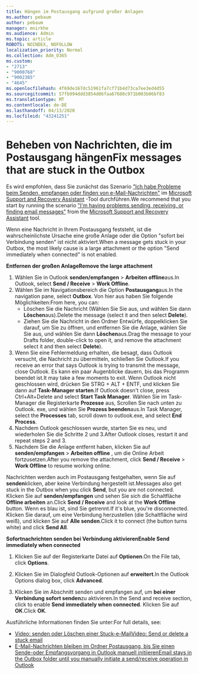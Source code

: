 ```yaml
---
title: Hängen im Postausgang aufgrund großer Anlagen
ms.author: pebaum
author: pebaum
manager: mnirkhe
ms.audience: Admin
ms.topic: article
ROBOTS: NOINDEX, NOFOLLOW
localization_priority: Normal
ms.collection: Adm_O365
ms.custom:
- "2713"
- "9000768"
- "9002385"
- "4645"
ms.openlocfilehash: 4f69de167dc51961fa7cf71b4d73ca7ee3ed4d55
ms.sourcegitcommit: 57fb994ddd3854d06faa67680c971b003b06bf83
ms.translationtype: MT
ms.contentlocale: de-DE
ms.lasthandoff: 04/13/2020
ms.locfileid: "43241251"
---
```

# <a name="fix-messages-that-are-stuck-in-the-outbox"></a><span data-ttu-id="130d7-102">Beheben von Nachrichten, die im Postausgang hängen</span><span class="sxs-lookup"><span data-stu-id="130d7-102">Fix messages that are stuck in the Outbox</span></span>

<span data-ttu-id="130d7-103">Es wird empfohlen, dass Sie zunächst das Szenario ["Ich habe Probleme beim Senden, empfangen oder finden von e-Mail-Nachrichten"](https://aka.ms/SaRA-OutlookSendReceive) im [Microsoft Support and Recovery Assistant](https://diagnostics.office.com/#/) -Tool durchführen.</span><span class="sxs-lookup"><span data-stu-id="130d7-103">We recommend that you start by running the scenario ["I'm having problems sending, receiving, or finding email messages"](https://aka.ms/SaRA-OutlookSendReceive) from the [Microsoft Support and Recovery Assistant](https://diagnostics.office.com/#/) tool.</span></span>

<span data-ttu-id="130d7-104">Wenn eine Nachricht in Ihrem Postausgang feststeht, ist die wahrscheinlichste Ursache eine große Anlage oder die Option "sofort bei Verbindung senden" ist nicht aktiviert.</span><span class="sxs-lookup"><span data-stu-id="130d7-104">When a message gets stuck in your Outbox, the most likely cause is a large attachment or the option "Send immediately when connected" is not enabled.</span></span>

<span data-ttu-id="130d7-105">**Entfernen der großen Anlage**</span><span class="sxs-lookup"><span data-stu-id="130d7-105">**Remove the large attachment**</span></span>

1. <span data-ttu-id="130d7-106">Wählen Sie in Outlook **senden/empfangen** > **Arbeiten offline**aus.</span><span class="sxs-lookup"><span data-stu-id="130d7-106">In Outlook, select **Send / Receive** > **Work Offline**.</span></span> 
2. <span data-ttu-id="130d7-107">Wählen Sie im Navigationsbereich die Option **Postausgang**aus.</span><span class="sxs-lookup"><span data-stu-id="130d7-107">In the navigation pane, select **Outbox**.</span></span> <span data-ttu-id="130d7-108">Von hier aus haben Sie folgende Möglichkeiten:</span><span class="sxs-lookup"><span data-stu-id="130d7-108">From here, you can:</span></span> 
    - <span data-ttu-id="130d7-109">Löschen Sie die Nachricht (Wählen Sie Sie aus, und wählen Sie dann **Löschen**aus).</span><span class="sxs-lookup"><span data-stu-id="130d7-109">Delete the message (select it and then select **Delete**).</span></span>
    - <span data-ttu-id="130d7-110">Ziehen Sie die Nachricht in den Ordner Entwürfe, doppelklicken Sie darauf, um Sie zu öffnen, und entfernen Sie die Anlage, wählen Sie Sie aus, und wählen Sie dann **Löschen**aus.</span><span class="sxs-lookup"><span data-stu-id="130d7-110">Drag the message to your Drafts folder, double-click to open it, and remove the attachment select it and then select **Delete**).</span></span>
3. <span data-ttu-id="130d7-111">Wenn Sie eine Fehlermeldung erhalten, die besagt, dass Outlook versucht, die Nachricht zu übermitteln, schließen Sie Outlook.</span><span class="sxs-lookup"><span data-stu-id="130d7-111">If you receive an error that says Outlook is trying to transmit the message, close Outlook.</span></span> <span data-ttu-id="130d7-112">Es kann ein paar Augenblicke dauern, bis das Programm beendet ist.</span><span class="sxs-lookup"><span data-stu-id="130d7-112">It may take a few moments to exit.</span></span> <span data-ttu-id="130d7-113">Wenn Outlook nicht geschlossen wird, drücken Sie STRG + ALT + ENTF, und klicken Sie dann auf **Task-Manager starten**.</span><span class="sxs-lookup"><span data-stu-id="130d7-113">If Outlook doesn't close, press Ctrl+Alt+Delete and select **Start Task Manager**.</span></span> <span data-ttu-id="130d7-114">Wählen Sie im Task-Manager die Registerkarte **Prozesse** aus, Scrollen Sie nach unten zu Outlook. exe, und wählen Sie **Prozess beenden**aus.</span><span class="sxs-lookup"><span data-stu-id="130d7-114">In Task Manager, select the **Processes** tab, scroll down to outlook.exe, and select **End Process**.</span></span>
4. <span data-ttu-id="130d7-115">Nachdem Outlook geschlossen wurde, starten Sie es neu, und wiederholen Sie die Schritte 2 und 3.</span><span class="sxs-lookup"><span data-stu-id="130d7-115">After Outlook closes, restart it and repeat steps 2 and 3.</span></span> 
5. <span data-ttu-id="130d7-116">Nachdem Sie die Anlage entfernt haben, klicken Sie auf **senden/empfangen** > **Arbeiten offline** , um die Online Arbeit fortzusetzen.</span><span class="sxs-lookup"><span data-stu-id="130d7-116">After you remove the attachment, click **Send / Receive** > **Work Offline** to resume working online.</span></span> 

<span data-ttu-id="130d7-117">Nachrichten werden auch im Postausgang festgehalten, wenn Sie auf **senden**klicken, aber keine Verbindung hergestellt ist.</span><span class="sxs-lookup"><span data-stu-id="130d7-117">Messages also get stuck in the Outbox when you click **Send**, but you are not connected.</span></span> <span data-ttu-id="130d7-118">Klicken Sie auf **senden/empfangen** und sehen Sie sich die Schaltfläche **Offline arbeiten** an.</span><span class="sxs-lookup"><span data-stu-id="130d7-118">Click **Send / Receive** and look at the **Work Offline** button.</span></span> <span data-ttu-id="130d7-119">Wenn es blau ist, sind Sie getrennt.</span><span class="sxs-lookup"><span data-stu-id="130d7-119">If it's blue, you're disconnected.</span></span> <span data-ttu-id="130d7-120">Klicken Sie darauf, um eine Verbindung herzustellen (die Schaltfläche wird weiß), und klicken Sie auf **Alle senden**.</span><span class="sxs-lookup"><span data-stu-id="130d7-120">Click it to connect (the button turns white) and click **Send All**.</span></span>
 
<span data-ttu-id="130d7-121">**Sofortnachrichten senden bei Verbindung aktivieren**</span><span class="sxs-lookup"><span data-stu-id="130d7-121">**Enable Send immediately when connected**</span></span>
 
1. <span data-ttu-id="130d7-122">Klicken Sie auf der Registerkarte Datei auf **Optionen**.</span><span class="sxs-lookup"><span data-stu-id="130d7-122">On the File tab, click **Options**.</span></span>

2. <span data-ttu-id="130d7-123">Klicken Sie im Dialogfeld Outlook-Optionen auf **erweitert**.</span><span class="sxs-lookup"><span data-stu-id="130d7-123">In the Outlook Options dialog box, click **Advanced**.</span></span>

3. <span data-ttu-id="130d7-124">Klicken Sie im Abschnitt senden und empfangen auf, um **bei einer Verbindung sofort senden**zu aktivieren.</span><span class="sxs-lookup"><span data-stu-id="130d7-124">In the Send and receive section, click to enable **Send immediately when connected**.</span></span> <span data-ttu-id="130d7-125">Klicken Sie auf **OK**.</span><span class="sxs-lookup"><span data-stu-id="130d7-125">Click **OK**.</span></span>
 
<span data-ttu-id="130d7-126">Ausführliche Informationen finden Sie unter:</span><span class="sxs-lookup"><span data-stu-id="130d7-126">For full details, see:</span></span>
- [<span data-ttu-id="130d7-127">Video: senden oder Löschen einer Stuck-e-Mail</span><span class="sxs-lookup"><span data-stu-id="130d7-127">Video: Send or delete a stuck email</span></span>](https://support.office.com/article/Video-Send-or-delete-an-email-stuck-in-your-outbox-26d5d34a-4e5f-444a-a9e8-44db04a94dec) 
- [<span data-ttu-id="130d7-128">E-Mail-Nachrichten bleiben im Ordner Postausgang, bis Sie einen Sende-oder Empfangsvorgang in Outlook manuell initiieren</span><span class="sxs-lookup"><span data-stu-id="130d7-128">Email stays in the Outbox folder until you manually initiate a send/receive operation in Outlook</span></span>](https://support.microsoft.com/help/2797572/email-stays-in-the-outbox-folder-until-you-manually-initiate-a-send-re)
